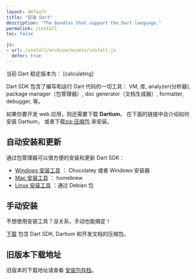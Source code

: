 ```yaml
---
layout: default
title: "安装 Dart"
description: "The bundles that support the Dart language."
permalink: /install
toc: false

js:
- url: /install/archive/assets/install.js
  defer: true
---
```


<p>当前 Dart 稳定版本为：
<span class="editor-build-rev-stable">[calculating]</span></p>

Dart SDK 包含了编写和运行 Dart 代码的一切工具：
VM, 库, analyzer(分析器), package manager（包管理器）, doc generator（文档生成器）,
formatter, debugger, 等。

如果你要开发 web 应用，则还需要下载 **Dartium**。
在下面的链接中会介绍如何安装 Dartium，
或者下载[zip 压缩包](/install/archive) 来安装。

## 自动安装和更新

通过包管理器可以很方便的安装和更新 Dart SDK：

* [Windows 安装工具](/install/windows) ： Chocolatey 或者
  Windows 安装器
* [Mac 安装工具](/install/mac) ： homebrew
* [Linux 安装工具](/install/linux) ：通过 Debian 包

## 手动安装

不想使用安装工具？没关系，手动也能搞定！

[下载](/install/archive) 包含
Dart SDK, Dartium 和开发文档的压缩包。

## 旧版本下载地址

旧版本的下载地址请查看 [安装包存档](/install/archive)。
